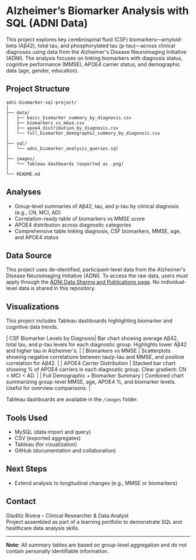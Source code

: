 # Alzheimer’s Biomarker Analysis with SQL (ADNI Data)

This project explores key cerebrospinal fluid (CSF) biomarkers—amyloid-beta (Aβ42), total tau, and phosphorylated tau (p-tau)—across clinical diagnoses using data from the Alzheimer's Disease Neuroimaging Initiative (ADNI). The analysis focuses on linking biomarkers with diagnosis status, cognitive performance (MMSE), APOE4 carrier status, and demographic data (age, gender, education).

## Project Structure

```
adni-biomarker-sql-project/
│
├── data/
│   ├── basic_biomarker_summary_by_diagnosis.csv
│   ├── biomarkers_vs_mmse.csv
│   ├── apoe4_distribution_by_diagnosis.csv
│   └── full_biomarker_demographic_summary_by_diagnosis.csv
│
├── sql/
│   └── adni_biomarker_analysis_queries.sql
│
├── images/ 
│   └── Tableau dashboards (exported as .png)
│
└── README.md
```

## Analyses

- Group-level summaries of Aβ42, tau, and p-tau by clinical diagnosis (e.g., CN, MCI, AD)
- Correlation-ready table of biomarkers vs MMSE score
- APOE4 distribution across diagnostic categories
- Comprehensive table linking diagnosis, CSF biomarkers, MMSE, age, and APOE4 status

## Data Source

This project uses de-identified, participant-level data from the Alzheimer's Disease Neuroimaging Initiative (ADNI). To access the raw data, users must apply through the [ADNI Data Sharing and Publications page](https://adni.loni.usc.edu/data-samples/access-data/). No individual-level data is shared in this repository.

## Visualizations

This project includes Tableau dashboards highlighting biomarker and cognitive data trends.

| CSF Biomarker Levels by Diagnosis| Bar chart showing average Aβ42, total tau, and p-tau levels for each diagnostic group. Highlights lower Aβ42 and higher tau in Alzheimer's. |
| Biomarkers vs MMSE | Scatterplots showing negative correlations between tau/p-tau and MMSE, and positive correlation for Aβ42. |
| APOE4 Carrier Distribution | Stacked bar chart showing % of APOE4 carriers in each diagnostic group. Clear gradient: CN < MCI < AD. |
| Full Demographic + Biomarker Summary | Combined chart summarizing group-level MMSE, age, APOE4 %, and biomarker levels. Useful for overview comparisons. |

 Tableau dashboards are available in the `/images` folder.
## Tools Used

- MySQL (data import and query)
- CSV (exported aggregates)
- Tableau (for visualization)
- GitHub (documentation and collaboration)

## Next Steps

- Extend analysis to longitudinal changes (e.g., MMSE or biomarkers)

## Contact

Gladiliz Rivera – Clinical Researcher & Data Analyst  
Project assembled as part of a learning portfolio to demonstrate SQL and healthcare data analysis skills.

---

**Note:** All summary tables are based on group-level aggregation and do not contain personally identifiable information.
